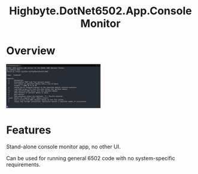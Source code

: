 <h1 align="center">Highbyte.DotNet6502.App.ConsoleMonitor</h1>

# Overview
<img src="../Examples/Screenshots/NativeConsoleMonitor.png" width="50%" height="50%" title="Machine code monitor native console host window">

# Features
Stand-alone console monitor app, no other UI.

Can be used for running general 6502 code with no system-specific requirements.
